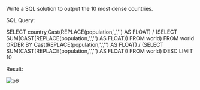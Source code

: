 Write a SQL solution to output the 10 most dense countries.



SQL Query:

SELECT country,Cast(REPLACE(population,',','') AS FLOAT) / 
(SELECT SUM(CAST(REPLACE(population,',','') AS FLOAT)) FROM world)
FROM world
ORDER BY Cast(REPLACE(population,',','') AS FLOAT) / 
(SELECT SUM(CAST(REPLACE(population,',','') AS FLOAT)) FROM world) DESC
LIMIT 10



Result:



![p6](/Users/petervukasin/Desktop/ISTA495/ISTA495/practicum/week-1/images/p6.png)